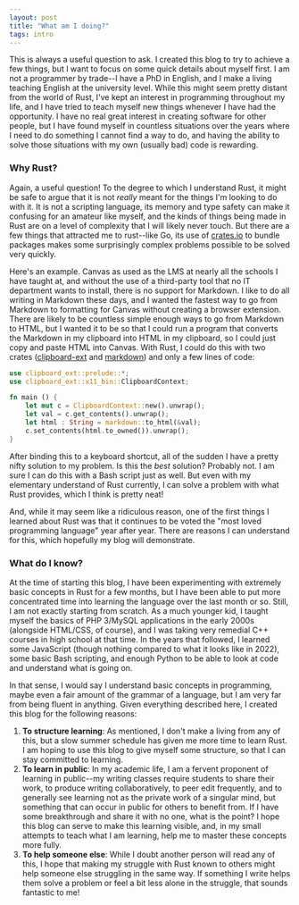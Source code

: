 ```yaml
---
layout: post
title: "What am I doing?"
tags: intro
---
```


This is always a useful question to ask. I created this blog to try to achieve a few things, but I want to focus on some quick details about myself first. I am not a programmer by trade--I have a PhD in English, and I make a living teaching English at the university level. While this might seem pretty distant from the world of Rust, I've kept an interest in programming throughout my life, and I have tried to teach myself new things whenever I have had the opportunity. I have no real great interest in creating software for other people, but I have found myself in countless situations over the years where I need to do something I cannot find a way to do, and having the ability to solve those situations with my own (usually bad) code is rewarding.

### Why Rust?

Again, a useful question! To the degree to which I understand Rust, it might be safe to argue that it is not *really* meant for the things I'm looking to do with it. It is not a scripting language, its memory and type safety can make it confusing for an amateur like myself, and the kinds of things being made in Rust are  on a level of complexity that I will likely never touch. But there are a few things that attracted me to rust--like Go, its use of [crates.io](https://crates.io) to bundle packages makes some surprisingly complex problems possible to be solved very quickly.  

Here's an example. Canvas as used as the LMS at nearly all the schools I have taught at, and without the use of a third-party tool that no IT department wants to install, there is no support for Markdown. I like to do all writing in Markdown these days, and I wanted the fastest way to go from Markdown to formatting for Canvas without creating a browser extension. There are likely to be countless simple enough ways to go from Markdown to HTML, but I wanted it to be so that I could run a program that converts the Markdown in my clipboard into HTML in my clipboard, so I could just copy and paste HTML into Canvas. With Rust, I could do this with  two crates ([clipboard-ext](https://crates.io/crates/clipboard-ext) and [markdown](https://crates.io/crates/markdown)) and only a few lines of code:

```rust
use clipboard_ext::prelude::*;
use clipboard_ext::x11_bin::ClipboardContext;

fn main () {
    let mut c = ClipboardContext::new().unwrap();
    let val = c.get_contents().unwrap();
    let html : String = markdown::to_html(&val);
    c.set_contents(html.to_owned()).unwrap();
}
```

After binding this to a keyboard shortcut, all of the sudden I have a pretty nifty solution to my problem. Is this the *best* solution? Probably not. I am sure I can do this with a Bash script just as well. But even with my elementary understand of Rust currently, I can solve a problem with what Rust provides, which I think is pretty neat!

And, while it may seem like a ridiculous reason, one of the first things I learned about Rust was that it continues to be voted the "most loved programming language" year after year. There are reasons I can understand for this, which hopefully my blog will demonstrate.  

### What do I know?

At the time of starting this blog, I have been experimenting with extremely basic concepts in Rust for a few months, but I have been able to put more concentrated time into learning the language over the last month or so. Still, I am not exactly starting from scratch. As a much younger kid, I taught myself the basics of PHP 3/MySQL applications in the early 2000s (alongside HTML/CSS, of course), and I was taking very remedial C++ courses in high school at that time. In the years that followed, I learned some JavaScript (though nothing compared to what it looks like in 2022), some basic Bash scripting, and enough Python to be able to look at code and understand what is going on.

In that sense, I would say I understand basic concepts in programming, maybe even a fair amount of the grammar of a language, but I am very far from being fluent in anything. Given everything described here, I created this blog for the following reasons:

1. **To structure learning**: As mentioned, I don't make a living from any of this, but a slow summer schedule has given me more time to learn Rust. I am hoping to use this blog to give myself some structure, so that I can stay committed to learning.
2. **To learn in public**: In my academic life, I am a fervent proponent of learning in public--my writing classes require students to share their work, to produce writing collaboratively, to peer edit frequently, and to generally see learning not as the private work of a singular mind, but something that can occur in public for others to benefit from. If I have some breakthrough and share it with no one, what is the point? I hope this blog can serve to make this learning visible, and, in my small attempts to teach what I am learning, help me to master these concepts more fully.
3. **To help someone else**: While I doubt another person will read any of this, I hope that making my struggle with Rust known to others might help someone else struggling in the same way. If something I write helps them solve a problem or feel a bit less alone in the struggle, that sounds fantastic to me!

